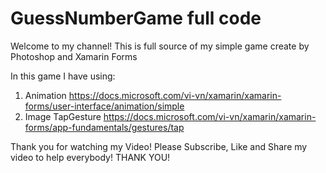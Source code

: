 # GuessNumberGame full code

Welcome to my channel!
This is full source of my simple game create by Photoshop and Xamarin Forms

In this game I have using:
1. Animation
https://docs.microsoft.com/vi-vn/xamarin/xamarin-forms/user-interface/animation/simple
2. Image TapGesture
https://docs.microsoft.com/vi-vn/xamarin/xamarin-forms/app-fundamentals/gestures/tap

Thank you for watching my Video!
Please Subscribe, Like and Share my video to help everybody!
THANK YOU!
